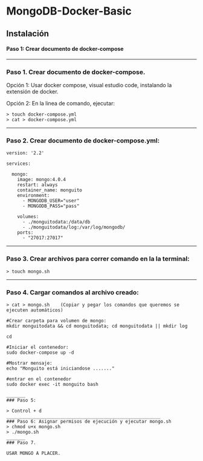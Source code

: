 # MongoDB-Docker-Basic

## Instalación

#### Paso 1: Crear documento de docker-compose
____________________________________________________________
### Paso 1. Crear documento de docker-compose.

Opción 1: Usar docker compose, visual estudio code, instalando la extensión de docker.

Opción 2: En la linea de comando, ejecutar:

```
> touch docker-compose.yml
> cat > docker-compose.yml
```
_____________________________________________
### Paso 2. Crear documento de docker-compose.yml:

```
version: '2.2'

services:

  mongo:
    image: mongo:4.0.4
    restart: always
    container_name: monguito
    environment:
      - MONGODB_USER="user"
      - MONGODB_PASS="pass"	
      
    volumes:
      - ./monguitodata:/data/db
      - ./monguitodata/log:/var/log/mongodb/
    ports:
      - "27017:27017"
  ```
    
____________________________________________________________
### Paso 3. Crear archivos para correr comando en la la terminal:
```
> touch mongo.sh
```
_________________________________________
### Paso 4. Cargar comandos al archivo creado:
```
> cat > mongo.sh   	(Copiar y pegar los comandos que queremos se ejecuten automáticos)

#Crear carpeta para volumen de mongo:
mkdir monguitodata && cd monguitodata; cd monguitodata || mkdir log

cd

#Iniciar el contenedor:
sudo docker-compose up -d

#Mostrar mensaje:
echo "Monguito está iniciandose ......."

#entrar en el contenedor
sudo docker exec -it monguito bash

_______
### Paso 5: 

> Control + d
_________________________________________________________
### Paso 6: Asignar permisos de ejecución y ejecutar mongo.sh
> chmod u+x mongo.sh
> ./mongo.sh 
_______
### Paso 7. 

USAR MONGO A PLACER.
